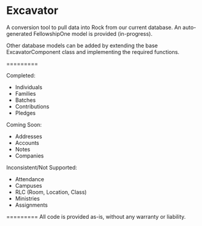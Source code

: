 Excavator
=========

A conversion tool to pull data into Rock from our current database.  An auto-generated FellowshipOne model is provided (in-progress).  

Other database models can be added by extending the base ExcavatorComponent class and implementing the required functions.

=========

Completed:
* Individuals
* Families
* Batches
* Contributions
* Pledges

Coming Soon:
* Addresses
* Accounts
* Notes
* Companies

Inconsistent/Not Supported:
* Attendance
* Campuses
* RLC (Room, Location, Class)
* Ministries
* Assignments


=========
All code is provided as-is, without any warranty or liability.

